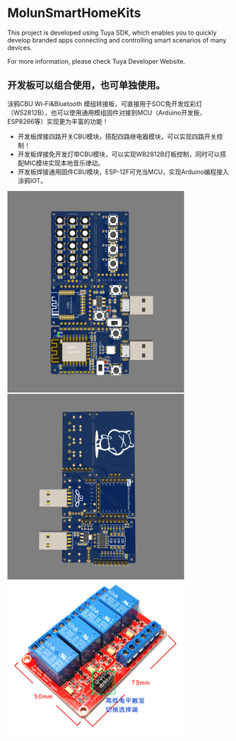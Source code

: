 # MolunSmartHomeKits

This project is developed using Tuya SDK, which enables you to quickly develop branded apps connecting and controlling smart scenarios of many devices.

For more information, please check Tuya Developer Website.

## 开发板可以组合使用，也可单独使用。
涂鸦CBU Wi-Fi&Bluetooth 模组转接板，可直接用于SOC免开发炫彩灯（WS2812B），也可以使用通用模组固件对接到MCU（Arduino开发板、ESP8266等）实现更为丰富的功能！

- 开发板焊接四路开关CBU模块，搭配四路继电器模块，可以实现四路开关控制！
- 开发板焊接免开发灯带CBU模块，可以实现WB2812B灯板控制，同时可以搭配MIC模块实现本地音乐律动。
- 开发板焊接通用固件CBU模块，ESP-12F可充当MCU，实现Arduino编程接入涂鸦IOT。



<p align="left">
<img width=400 src="Snipaste_2021-06-08_17-20-07.png" >
<img width=400 src="Snipaste_2021-06-08_17-21-02.png" >
<img width=400 src="Snipaste_2021-06-08_17-32-31.png" >
</p>

